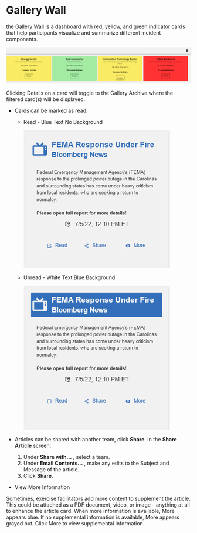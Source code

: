 # Gallery Wall

the Gallery Wall is a dashboard with red, yellow, and green indicator cards that help participants visualize and summarize different incident components. 

![Gallery Wall](../../assets/img/gallery-wall.png)

Clicking Details on a card will toggle to the Gallery Archive where the filtered card(s) will be displayed.  

- Cards can be marked as read.

    - Read - Blue Text No Background

        ![Read Card](../../assets/img/gallery-archive-card-read.png)

    - Unread - White Text Blue Background

        ![Unread Card](../../assets/img/gallery-archive-card-unread.png)

- Articles can be shared with another team, click **Share**. In the **Share Article** screen:
    1. Under **Share with...** , select a team. 
    2. Under **Email Contents...** , make any edits to the Subject and Message of the article.
    3. Click **Share**.

- View More Information

Sometimes, exercise facilitators add more content to supplement the article. This could be attached as a PDF document, video, or image – anything at all to enhance the article card. When more information is available, More appears blue. If no supplemental information is available, More appears grayed out. Click More to view supplemental information.
